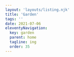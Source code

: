 ```yaml
---
layout: 'layouts/listing.njk'
title: 'Garden'
tags: ''
date: 2021-07-06
eleventyNavigation:
  key: garden
  parent: home
  tagline: ing
  order: 35
---
```

